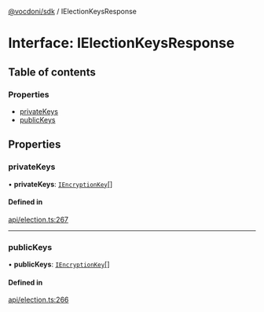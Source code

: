 [@vocdoni/sdk](/sdk) / IElectionKeysResponse

# Interface: IElectionKeysResponse

## Table of contents

### Properties

- [privateKeys](IElectionKeysResponse#privatekeys)
- [publicKeys](IElectionKeysResponse#publickeys)

## Properties

### privateKeys

• **privateKeys**: [`IEncryptionKey`](IEncryptionKey)[]

#### Defined in

[api/election.ts:267](https://github.com/vocdoni/vocdoni-sdk/blob/ee6390524b82e6ef535da03c0e3bb826e450e622/src/api/election.ts#L267)

___

### publicKeys

• **publicKeys**: [`IEncryptionKey`](IEncryptionKey)[]

#### Defined in

[api/election.ts:266](https://github.com/vocdoni/vocdoni-sdk/blob/ee6390524b82e6ef535da03c0e3bb826e450e622/src/api/election.ts#L266)
